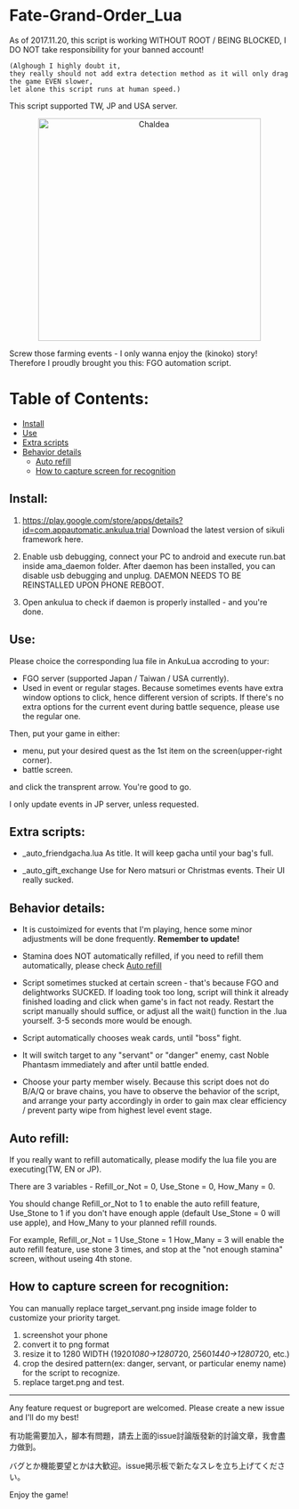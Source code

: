 # Fate-Grand-Order_Lua

As of 2017.11.20, this script is working WITHOUT ROOT / BEING BLOCKED, I DO NOT take responsibility for your banned account! 
```
(Alghough I highly doubt it, 
they really should not add extra detection method as it will only drag the game EVEN slower, 
let alone this script runs at human speed.)
```
This script supported TW, JP and USA server.

<p align="center">
  <a href="https://imgur.com/a/c6vKI">
    <img alt="Chaldea" src="https://camo.githubusercontent.com/19a9a5e1023613c01ba79aa1d03cae17d201f610/68747470733a2f2f7669676e65747465312e77696b69612e6e6f636f6f6b69652e6e65742f666174656772616e646f726465722f696d616765732f322f32642f4368616c6465615f53656375726974795f4f7267616e697a6174696f6e5f4c6f676f2e706e672f7265766973696f6e2f6c61746573742f7363616c652d746f2d77696474682d646f776e2f323030303f63623d3230313631313139303833333437" width="400"/>
  </a>
</p>

Screw those farming events - I only wanna enjoy the (kinoko) story!
Therefore I proudly brought you this: FGO automation script.

# Table of Contents:
* [Install](#install)
* [Use](#use)
* [Extra scripts](#extra-scripts)
* [Behavior details](#behavior-details)
  * [Auto refill](#auto-refill)
  * [How to capture screen for recognition](#how-to-capture-screen-for-recognition)




## Install:
1. https://play.google.com/store/apps/details?id=com.appautomatic.ankulua.trial
Download the latest version of sikuli framework here.

2. Enable usb debugging, connect your PC to android and execute run.bat inside ama\_daemon folder. After daemon has been installed, you can disable usb debugging and unplug. DAEMON NEEDS TO BE REINSTALLED UPON PHONE REBOOT.

3. Open ankulua to check if daemon is properly installed - and you're done.



## Use:
Please choice the corresponding lua file in AnkuLua accroding to your:
- FGO server (supported Japan / Taiwan / USA currently).
- Used in event or regular stages. 
Because sometimes events have extra window options to click, hence different version of scripts.
If there's no extra options for the current event during battle sequence, please use the regular one.

Then, put your game in either:
- menu, put your desired quest as the 1st item on the screen(upper-right corner).
- battle screen.

and click the transprent arrow. You're good to go.

I only update events in JP server, unless requested.

## Extra scripts:
* \_auto\_friendgacha.lua
As title. It will keep gacha until your bag's full.

* \_auto\_gift\_exchange
Use for Nero matsuri or Christmas events. Their UI really sucked.

## Behavior details:
- It is custoimized for events that I'm playing, hence some minor adjustments will be done frequently. **Remember to update!**

- Stamina does NOT automatically refilled, if you need to refill them automatically, please check [Auto refill](#auto-refill)

- Script sometimes stucked at certain screen - that's because FGO and delightworks SUCKED. If loading took too long, script will think it already finished loading and click when game's in fact not ready. Restart the script manually should suffice, or adjust all the wait() function in the .lua yourself. 3-5 seconds more would be enough. 

- Script automatically chooses weak cards, until "boss" fight.

- It will switch target to any "servant" or "danger" enemy, cast Noble Phantasm immediately and after until battle ended.

- Choose your party member wisely. Because this script does not do B/A/Q or brave chains, you have to observe the behavior of the script, and arrange your party accordingly in order to gain max clear efficiency / prevent party wipe from highest level event stage. 


## Auto refill:
If you really want to refill automatically, please modify the lua file you are executing(TW, EN or JP). 

There are 3 variables - Refill_or_Not = 0, Use_Stone = 0, How_Many = 0. 

You should change Refill_or_Not to 1 to enable the auto refill feature, Use_Stone to 1 if you don't have enough apple (default Use_Stone = 0 will use apple), and How_Many to your planned refill rounds.

For example, Refill_or_Not = 1 Use_Stone = 1 How_Many = 3 will enable the auto refill feature, use stone 3 times, and stop at the "not enough stamina" screen, without useing 4th stone.


## How to capture screen for recognition:
You can manually replace target_servant.png inside image folder to customize your priority target.
1. screenshot your phone
2. convert it to png format
3. resize it to 1280 WIDTH (1920*1080->1280*720, 2560*1440->1280*720, etc.)
4. crop the desired pattern(ex: danger, servant, or particular enemy name) for the script to recognize.
5. replace target.png and test.
---
Any feature request or bugreport are welcomed. Please create a new issue and I'll do my best!

有功能需要加入，腳本有問題，請去上面的issue討論版發新的討論文章，我會盡力做到。

バグとか機能要望とかは大歓迎。issue掲示板で新たなスレを立ち上げてください。

Enjoy the game!
